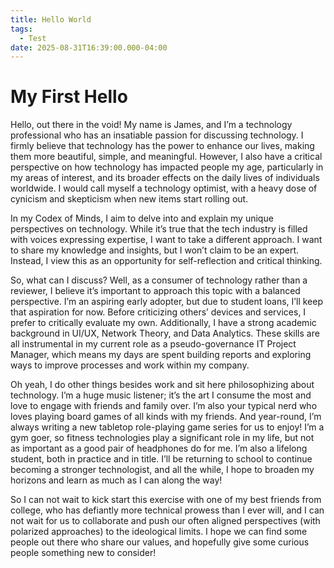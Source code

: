 ```yaml
---
title: Hello World
tags:
  - Test
date: 2025-08-31T16:39:00.000-04:00
---
```

# My First Hello

Hello, out there in the void! My name is James, and I’m a technology professional who has an insatiable passion for discussing technology. I firmly believe that technology has the power to enhance our lives, making them more beautiful, simple, and meaningful. However, I also have a critical perspective on how technology has impacted people my age, particularly in my areas of interest, and its broader effects on the daily lives of individuals worldwide. I would call myself a technology optimist, with a heavy dose of cynicism and skepticism when new items start rolling out. 

In my Codex of Minds, I aim to delve into and explain my unique perspectives on technology. While it’s true that the tech industry is filled with voices expressing expertise, I want to take a different approach. I want to share my knowledge and insights, but I won’t claim to be an expert. Instead, I view this as an opportunity for self-reflection and critical thinking.

So, what can I discuss? Well, as a consumer of technology rather than a reviewer, I believe it’s important to approach this topic with a balanced perspective. I’m an aspiring early adopter, but due to student loans, I’ll keep that aspiration for now. Before criticizing others’ devices and services, I prefer to critically evaluate my own. Additionally, I have a strong academic background in UI/UX, Network Theory, and Data Analytics. These skills are all instrumental in my current role as a pseudo-governance IT Project Manager, which means my days are spent building reports and exploring ways to improve processes and work within my company. 

Oh yeah, I do other things besides work and sit here philosophizing about technology. I’m a huge music listener; it’s the art I consume the most and love to engage with friends and family over. I’m also your typical nerd who loves playing board games of all kinds with my friends. And year-round, I’m always writing a new tabletop role-playing game series for us to enjoy! I’m a gym goer, so fitness technologies play a significant role in my life, but not as important as a good pair of headphones do for me. I’m also a lifelong student, both in practice and in title. I’ll be returning to school to continue becoming a stronger technologist, and all the while, I hope to broaden my horizons and learn as much as I can along the way!

So I can not wait to kick start this exercise with one of my best friends from college, who has defiantly more technical prowess than I ever will, and I can not wait for us to collaborate and push our often aligned perspectives (with polarized approaches) to the ideological limits. I hope we can find some people out there who share our values, and hopefully give some curious people something new to consider!
